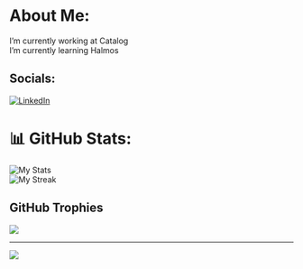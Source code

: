 # About Me:
I’m currently working at Catalog<br> I’m currently learning Halmos    


## Socials:
[![LinkedIn](https://img.shields.io/badge/LinkedIn-%230077B5.svg?logo=linkedin&logoColor=white)](https://www.linkedin.com/in/kartikeya-sureka-b596501ab/) 

# 📊 GitHub Stats:
![My Stats](https://github-readme-stats.vercel.app/api?username=KatrixReloaded&theme=tokyonight&show_icons=true&hide_border=false&count_private=true)<br/>
![My Streak](https://github-readme-streak-stats.herokuapp.com/?user=KatrixReloaded&theme=tokyonight&hide_border=false)<br/>

## GitHub Trophies
![](https://github-profile-trophy.vercel.app/?username=KatrixReloaded&theme=juicyfresh&no-frame=false&no-bg=true&margin-w=4)

---
[![](https://visitcount.itsvg.in/api?id=KatrixReloaded&icon=0&color=0)](https://visitcount.itsvg.in)  
